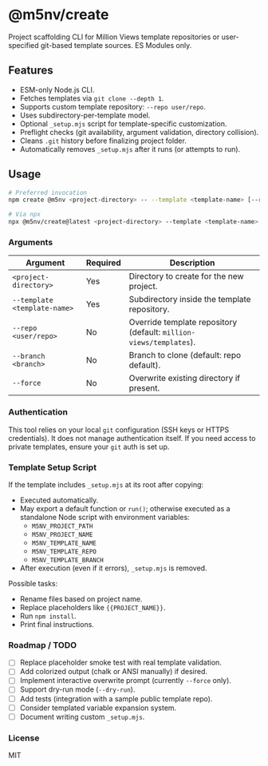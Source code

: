 # @m5nv/create

Project scaffolding CLI for Million Views template repositories or user-specified git-based template sources. ES Modules only.

## Features

- ESM-only Node.js CLI.
- Fetches templates via `git clone --depth 1`.
- Supports custom template repository: `--repo user/repo`.
- Uses subdirectory-per-template model.
- Optional `_setup.mjs` script for template-specific customization.
- Preflight checks (git availability, argument validation, directory collision).
- Cleans `.git` history before finalizing project folder.
- Automatically removes `_setup.mjs` after it runs (or attempts to run).

## Usage

```bash
# Preferred invocation
npm create @m5nv <project-directory> -- --template <template-name> [--repo <user/repo>] [--branch <branch>] [--force]

# Via npx
npx @m5nv/create@latest <project-directory> --template <template-name> [--repo <user/repo>] [--branch <branch>] [--force]
```

### Arguments

| Argument | Required | Description |
|----------|----------|-------------|
| `<project-directory>` | Yes | Directory to create for the new project. |
| `--template <template-name>` | Yes | Subdirectory inside the template repository. |
| `--repo <user/repo>` | No | Override template repository (default: `million-views/templates`). |
| `--branch <branch>` | No | Branch to clone (default: repo default). |
| `--force` | No | Overwrite existing directory if present. |

### Authentication

This tool relies on your local `git` configuration (SSH keys or HTTPS credentials). It does not manage authentication itself. If you need access to private templates, ensure your `git` auth is set up.

### Template Setup Script

If the template includes `_setup.mjs` at its root after copying:
- Executed automatically.
- May export a default function or `run()`; otherwise executed as a standalone Node script with environment variables:
  - `M5NV_PROJECT_PATH`
  - `M5NV_PROJECT_NAME`
  - `M5NV_TEMPLATE_NAME`
  - `M5NV_TEMPLATE_REPO`
  - `M5NV_TEMPLATE_BRANCH`
- After execution (even if it errors), `_setup.mjs` is removed.

Possible tasks:
- Rename files based on project name.
- Replace placeholders like `{{PROJECT_NAME}}`.
- Run `npm install`.
- Print final instructions.

### Roadmap / TODO

- [ ] Replace placeholder smoke test with real template validation.
- [ ] Add colorized output (chalk or ANSI manually) if desired.
- [ ] Implement interactive overwrite prompt (currently `--force` only).
- [ ] Support dry-run mode (`--dry-run`).
- [ ] Add tests (integration with a sample public template repo).
- [ ] Consider templated variable expansion system.
- [ ] Document writing custom `_setup.mjs`.

### License

MIT
